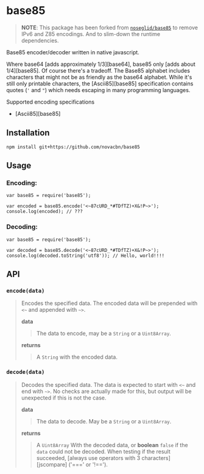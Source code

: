 # base85

> **NOTE**: This package has been forked from [`noseglid/base85`](https://github.com/noseglid/base85) to remove IPv6 and Z85 encodings. And to slim-down the runtime dependencies.

Base85 encoder/decoder written in native javascript.

Where base64 [adds approximately 1/3][base64], base85 only [adds about
1/4][base85]. Of course there's a tradeoff. The Base85 alphabet includes
characters that might not be as friendly as the base64 alphabet. While it's
still only printable characters, the [Ascii85][base85] specification contains
quotes (`'` and `"`) which needs escaping in many programming languages.

Supported encoding specifications

-   [Ascii85][base85]

## Installation

    npm install git+https://github.com/novacbn/base85

## Usage

### Encoding:

    var base85 = require('base85');

    var encoded = base85.encode('<~87cURD_*#TDfTZ)+X&!P~>');
    console.log(encoded); // ???

### Decoding:

    var base85 = require('base85');

    var decoded = base85.decode('<~87cURD_*#TDfTZ)+X&!P~>');
    console.log(decoded.toString('utf8')); // Hello, world!!!!

## API

### `encode(data)`

> Encodes the specified data. The encoded data will be prepended with `<~` and appended with `~>`.
>
> **data**
>
> > The data to encode, may be a `String` or a `Uint8Array`.
>
> **returns**
>
> > A `String` with the encoded data.

### `decode(data)`

> Decodes the specified data. The data is expected to start with `<~` and
> end with `~>`. No checks are actually made for this, but output will
> be unexpected if this is not the case.
>
> **data**
>
> > The data to decode. May be a `String` or a `Uint8Array`.
>
> **returns**
>
> > A `Uint8Array` With the decoded data, or **boolean** `false`
> > if the `data` could not be decoded. When testing if the result succeeded,
> > [always use operators with 3 characters][jscompare] ('===' or '!==').
